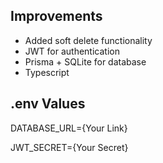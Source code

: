## Improvements

- Added soft delete functionality
- JWT for authentication
- Prisma + SQLite for database
- Typescript



## .env Values

DATABASE_URL={Your Link} 

  JWT_SECRET={Your Secret}
